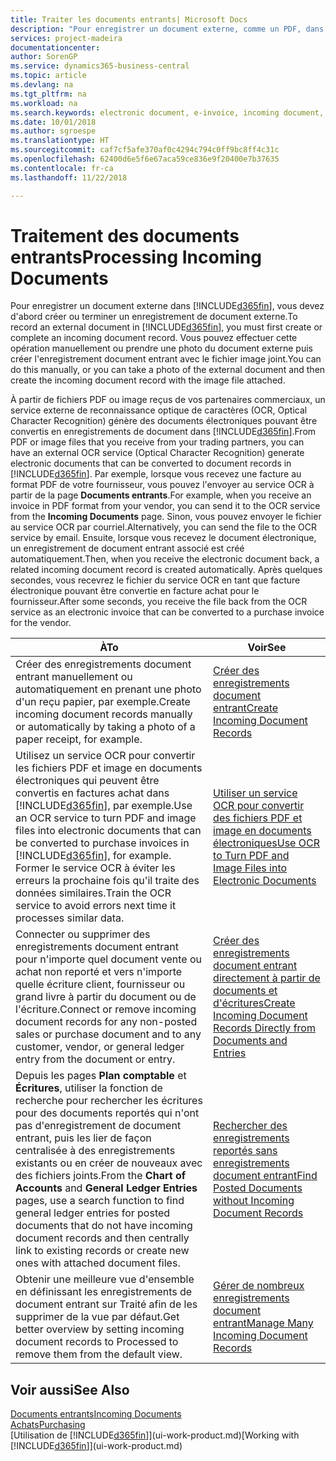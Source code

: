 ```yaml
---
title: Traiter les documents entrants| Microsoft Docs
description: "Pour enregistrer un document externe, comme un PDF, dans Business Central, vous devez d'abord créer ou terminer un enregistrement de document externe."
services: project-madeira
documentationcenter: 
author: SorenGP
ms.service: dynamics365-business-central
ms.topic: article
ms.devlang: na
ms.tgt_pltfrm: na
ms.workload: na
ms.search.keywords: electronic document, e-invoice, incoming document, OCR, ecommerce, document exchange, import invoice
ms.date: 10/01/2018
ms.author: sgroespe
ms.translationtype: HT
ms.sourcegitcommit: caf7cf5afe370af0c4294c794c0ff9bc8ff4c31c
ms.openlocfilehash: 62400d6e5f6e67aca59ce836e9f20400e7b37635
ms.contentlocale: fr-ca
ms.lasthandoff: 11/22/2018

---
```

# <a name="processing-incoming-documents"></a><span data-ttu-id="52c1e-103">Traitement des documents entrants</span><span class="sxs-lookup"><span data-stu-id="52c1e-103">Processing Incoming Documents</span></span>
<span data-ttu-id="52c1e-104">Pour enregistrer un document externe dans [!INCLUDE[d365fin](includes/d365fin_md.md)], vous devez d'abord créer ou terminer un enregistrement de document externe.</span><span class="sxs-lookup"><span data-stu-id="52c1e-104">To record an external document in [!INCLUDE[d365fin](includes/d365fin_md.md)], you must first create or complete an incoming document record.</span></span> <span data-ttu-id="52c1e-105">Vous pouvez effectuer cette opération manuellement ou prendre une photo du document externe puis créer l'enregistrement document entrant avec le fichier image joint.</span><span class="sxs-lookup"><span data-stu-id="52c1e-105">You can do this manually, or you can take a photo of the external document and then create the incoming document record with the image file attached.</span></span>

<span data-ttu-id="52c1e-106">À partir de fichiers PDF ou image reçus de vos partenaires commerciaux, un service externe de reconnaissance optique de caractères (OCR, Optical Character Recognition) génère des documents électroniques pouvant être convertis en enregistrements de document dans [!INCLUDE[d365fin](includes/d365fin_md.md)].</span><span class="sxs-lookup"><span data-stu-id="52c1e-106">From PDF or image files that you receive from your trading partners, you can have an external OCR service (Optical Character Recognition) generate electronic documents that can be converted to document records in [!INCLUDE[d365fin](includes/d365fin_md.md)].</span></span> <span data-ttu-id="52c1e-107">Par exemple, lorsque vous recevez une facture au format PDF de votre fournisseur, vous pouvez l'envoyer au service OCR à partir de la page **Documents entrants**.</span><span class="sxs-lookup"><span data-stu-id="52c1e-107">For example, when you receive an invoice in PDF format from your vendor, you can send it to the OCR service from the **Incoming Documents** page.</span></span> <span data-ttu-id="52c1e-108">Sinon, vous pouvez envoyer le fichier au service OCR par courriel.</span><span class="sxs-lookup"><span data-stu-id="52c1e-108">Alternatively, you can send the file to the OCR service by email.</span></span> <span data-ttu-id="52c1e-109">Ensuite, lorsque vous recevez le document électronique, un enregistrement de document entrant associé est créé automatiquement.</span><span class="sxs-lookup"><span data-stu-id="52c1e-109">Then, when you receive the electronic document back, a related incoming document record is created automatically.</span></span> <span data-ttu-id="52c1e-110">Après quelques secondes, vous recevrez le fichier du service OCR en tant que facture électronique pouvant être convertie en facture achat pour le fournisseur.</span><span class="sxs-lookup"><span data-stu-id="52c1e-110">After some seconds, you receive the file back from the OCR service as an electronic invoice that can be converted to a purchase invoice for the vendor.</span></span>

| <span data-ttu-id="52c1e-111">À</span><span class="sxs-lookup"><span data-stu-id="52c1e-111">To</span></span> | <span data-ttu-id="52c1e-112">Voir</span><span class="sxs-lookup"><span data-stu-id="52c1e-112">See</span></span> |
| --- | --- |
| <span data-ttu-id="52c1e-113">Créer des enregistrements document entrant manuellement ou automatiquement en prenant une photo d'un reçu papier, par exemple.</span><span class="sxs-lookup"><span data-stu-id="52c1e-113">Create incoming document records manually or automatically by taking a photo of a paper receipt, for example.</span></span> |[<span data-ttu-id="52c1e-114">Créer des enregistrements document entrant</span><span class="sxs-lookup"><span data-stu-id="52c1e-114">Create Incoming Document Records</span></span>](across-how-create-income-document-records.md) |
| <span data-ttu-id="52c1e-115">Utilisez un service OCR pour convertir les fichiers PDF et image en documents électroniques qui peuvent être convertis en factures achat dans [!INCLUDE[d365fin](includes/d365fin_md.md)], par exemple.</span><span class="sxs-lookup"><span data-stu-id="52c1e-115">Use an OCR service to turn PDF and image files into electronic documents that can be converted to purchase invoices in [!INCLUDE[d365fin](includes/d365fin_md.md)], for example.</span></span> <span data-ttu-id="52c1e-116">Former le service OCR à éviter les erreurs la prochaine fois qu'il traite des données similaires.</span><span class="sxs-lookup"><span data-stu-id="52c1e-116">Train the OCR service to avoid errors next time it processes similar data.</span></span> |[<span data-ttu-id="52c1e-117">Utiliser un service OCR pour convertir des fichiers PDF et image en documents électroniques</span><span class="sxs-lookup"><span data-stu-id="52c1e-117">Use OCR to Turn PDF and Image Files into Electronic Documents</span></span>](across-how-use-ocr-pdf-images-files.md) |
| <span data-ttu-id="52c1e-118">Connecter ou supprimer des enregistrements document entrant pour n'importe quel document vente ou achat non reporté et vers n'importe quelle écriture client, fournisseur ou grand livre à partir du document ou de l'écriture.</span><span class="sxs-lookup"><span data-stu-id="52c1e-118">Connect or remove incoming document records for any non-posted sales or purchase document and to any customer, vendor, or general ledger entry from the document or entry.</span></span> |[<span data-ttu-id="52c1e-119">Créer des enregistrements document entrant directement à partir de documents et d'écritures</span><span class="sxs-lookup"><span data-stu-id="52c1e-119">Create Incoming Document Records Directly from Documents and Entries</span></span>](across-how-connect-disconnect-income-document-records.md) |
| <span data-ttu-id="52c1e-120">Depuis les pages **Plan comptable** et **Écritures**, utiliser la fonction de recherche pour rechercher les écritures pour des documents reportés qui n'ont pas d'enregistrement de document entrant, puis les lier de façon centralisée à des enregistrements existants ou en créer de nouveaux avec des fichiers joints.</span><span class="sxs-lookup"><span data-stu-id="52c1e-120">From the **Chart of Accounts** and **General Ledger Entries** pages, use a search function to find general ledger entries for posted documents that do not have incoming document records and then centrally link to existing records or create new ones with attached document files.</span></span> |[<span data-ttu-id="52c1e-121">Rechercher des enregistrements reportés sans enregistrements document entrant</span><span class="sxs-lookup"><span data-stu-id="52c1e-121">Find Posted Documents without Incoming Document Records</span></span>](across-how-find-posted-documents-without-income-document-records.md) |
| <span data-ttu-id="52c1e-122">Obtenir une meilleure vue d'ensemble en définissant les enregistrements de document entrant sur Traité afin de les supprimer de la vue par défaut.</span><span class="sxs-lookup"><span data-stu-id="52c1e-122">Get better overview by setting incoming document records to Processed to remove them from the default view.</span></span> |[<span data-ttu-id="52c1e-123">Gérer de nombreux enregistrements document entrant</span><span class="sxs-lookup"><span data-stu-id="52c1e-123">Manage Many Incoming Document Records</span></span>](across-how-manage-many-income-document-records.md) |

## <a name="see-also"></a><span data-ttu-id="52c1e-124">Voir aussi</span><span class="sxs-lookup"><span data-stu-id="52c1e-124">See Also</span></span>
[<span data-ttu-id="52c1e-125">Documents entrants</span><span class="sxs-lookup"><span data-stu-id="52c1e-125">Incoming Documents</span></span>](across-income-documents.md)  
[<span data-ttu-id="52c1e-126">Achats</span><span class="sxs-lookup"><span data-stu-id="52c1e-126">Purchasing</span></span>](purchasing-manage-purchasing.md)  
<span data-ttu-id="52c1e-127">[Utilisation de [!INCLUDE[d365fin](includes/d365fin_md.md)]](ui-work-product.md)</span><span class="sxs-lookup"><span data-stu-id="52c1e-127">[Working with [!INCLUDE[d365fin](includes/d365fin_md.md)]](ui-work-product.md)</span></span>

